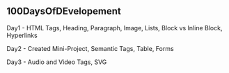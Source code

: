 ## 100DaysOfDEvelopement

Day1 -
HTML Tags,
Heading,
Paragraph,
Image,
Lists,
Block vs Inline Block,
Hyperlinks

Day2 -
Created Mini-Project, Semantic Tags, Table, Forms

Day3 - Audio and Video Tags, SVG
